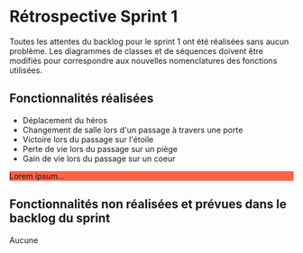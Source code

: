 <h1>Rétrospective Sprint 1</h1>

Toutes les attentes du backlog pour le sprint 1 ont été réalisées sans aucun problème. Les diagrammes de classes et de séquences doivent être modifiés pour correspondre aux nouvelles nomenclatures des fonctions utilisées.


<h2>Fonctionnalités réalisées</h2>
<ul>
  <li>Déplacement du héros</li>
  <li>Changement de salle lors d'un passage à travers une porte</li>
  <li>Victoire lors du passage sur l'étoile</li>
  <li>Perte de vie lors du passage sur un piège</li>
  <li>Gain de vie lors du passage sur un coeur</li>
</ul>

<p style="background-color:Tomato;">Lorem ipsum...</p>
<h2>Fonctionnalités non réalisées et prévues dans le backlog du sprint</h2>
Aucune


